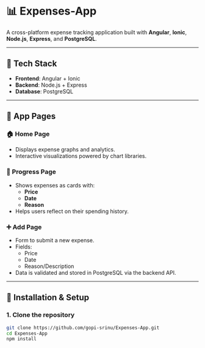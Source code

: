 # 📊 Expenses-App

A cross-platform expense tracking application built with **Angular**, **Ionic**, **Node.js**, **Express**, and **PostgreSQL**.

---

## 🔧 Tech Stack

- **Frontend**: Angular + Ionic  
- **Backend**: Node.js + Express  
- **Database**: PostgreSQL  

---

## 📱 App Pages

### 🏠 Home Page
- Displays expense graphs and analytics.
- Interactive visualizations powered by chart libraries.

### 📅 Progress Page
- Shows expenses as cards with:
  - **Price**
  - **Date**
  - **Reason**
- Helps users reflect on their spending history.

### ➕ Add Page
- Form to submit a new expense.
- Fields:
  - Price
  - Date
  - Reason/Description
- Data is validated and stored in PostgreSQL via the backend API.

---

## 🚀 Installation & Setup

### 1. Clone the repository
```bash
git clone https://github.com/gopi-srinu/Expenses-App.git
cd Expenses-App
npm install
